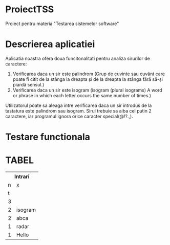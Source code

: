 # ProiectTSS
 Proiect pentru materia "Testarea sistemelor software"

# Descrierea aplicatiei

Aplicatia noastra ofera doua funcitonalitati pentru analiza sirurilor de caractere:

1. Verificarea daca un sir este palindrom (Grup de cuvinte sau cuvânt care poate fi citit de la stânga la dreapta și de la dreapta la stânga fără să-și piardă sensul.)
2. Verificarea daca un sir este isogram (isogram (plural isograms) A word or phrase in which each letter occurs the same number of times.)

Utilizatorul poate sa aleaga intre verificarea daca un sir introdus de la tastatura este palindrom sau isogram. Sirul trebuie sa aiba cel putin 2 caractere, iar programul ignora orice caracter special(@!?.,).

# Testare functionala



# TABEL

<table>
  <tr><th colspan=2>Intrari</th></tr>
  <tr><td>n</td><td>x</td></tr>
  <tr><td>t</td><td></td></tr>
  <tr><td>3</td><td></td></tr>
  <tr><td>2</td><td>isogram</td></tr>
  <tr><td>2</td><td>abca</td></tr>
  <tr><td>1</td><td>radar</td></tr>
  <tr><td>1</td><td>Hello</td></tr>
  </table>
